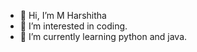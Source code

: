 - 👋 Hi, I’m M Harshitha
- 👀 I’m interested in coding.
- 🌱 I’m currently learning python and java.


<!---
HarshithaMullapudi03/HarshithaMullapudi03 is a ✨ special ✨ repository because its `README.md` (this file) appears on your GitHub profile.
You can click the Preview link to take a look at your changes.
--->
